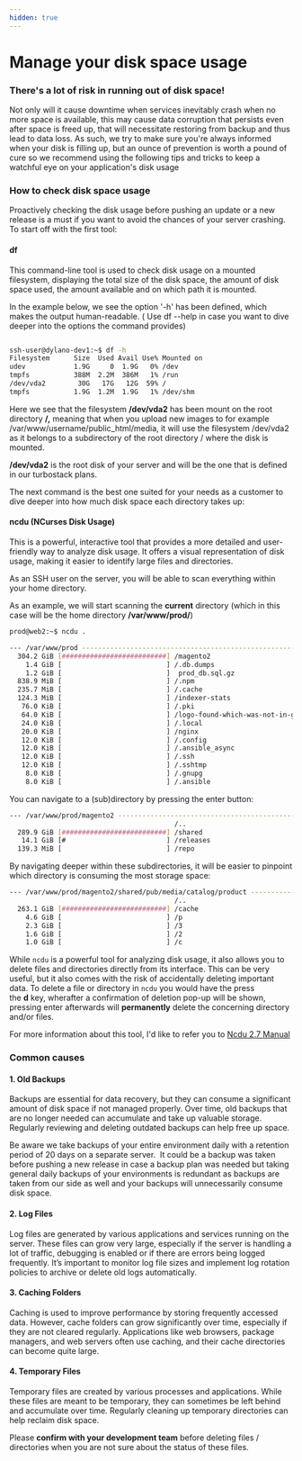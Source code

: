 ```yaml
---
hidden: true
---
```


# Manage your disk space usage

### There's a lot of risk in running out of disk space!

Not only will it cause downtime when services inevitably crash when no more space is available, this may cause data corruption that persists even after space is freed up, that will necessitate restoring from backup and thus lead to data loss. As such, we try to make sure you're always informed when your disk is filling up, but an ounce of prevention is worth a pound of cure so we recommend using the following tips and tricks to keep a watchful eye on your application's disk usage

### **How to check disk space usage**

Proactively checking the disk usage before pushing an update or a new release is a must if you want to avoid the chances of your server crashing. To start off with the first tool: 

#### df

This command-line tool is used to check disk usage on a mounted filesystem, displaying the total size of the disk space, the amount of disk space used, the amount available and on which path it is mounted.

In the example below, we see the option '-h' has been defined, which makes the output human-readable. ( Use df --help in case you want to dive deeper into the options the command provides)

``` bash

ssh-user@dylano-dev1:~$ df -h
Filesystem      Size  Used Avail Use% Mounted on
udev            1.9G     0  1.9G   0% /dev
tmpfs           388M  2.2M  386M   1% /run
/dev/vda2        30G   17G   12G  59% /
tmpfs           1.9G  1.2M  1.9G   1% /dev/shm
```

Here we see that the filesystem **/dev/vda2** has been mount on the root directory **/,** meaning that when you upload new images to for example /var/www/username/public\_html/media, it will use the filesystem /dev/vda2 as it belongs to a subdirectory of the root directory / where the disk is mounted.

**/dev/vda2** is the root disk of your server and will be the one that is defined in our turbostack plans.

The next command is the best one suited for your needs as a customer to dive deeper into how much disk space each directory takes up:  

#### **ncdu** (**NC**urses **D**isk **U**sage)

This is a powerful, interactive tool that provides a more detailed and user-friendly way to analyze disk usage. It offers a visual representation of disk usage, making it easier to identify large files and directories.

As an SSH user on the server, you will be able to scan everything within your home directory.

As an example, we will start scanning the **current** directory (which in this case will be the home directory **/var/www/prod/**)

``` bash
prod@web2:~$ ncdu .
```

``` bash
--- /var/www/prod -------------------------------------------------------------------------------------------------------------------------------------------------------------------------
  304.2 GiB [##########################] /magento2
    1.4 GiB [                          ] /.db.dumps
    1.2 GiB [                          ]  prod_db.sql.gz
  838.9 MiB [                          ] /.npm
  235.7 MiB [                          ] /.cache
  124.3 MiB [                          ] /indexer-stats
   76.0 KiB [                          ] /.pki
   64.0 KiB [                          ] /logo-found-which-was-not-in-git
   24.0 KiB [                          ] /.local
   20.0 KiB [                          ] /nginx
   12.0 KiB [                          ] /.config
   12.0 KiB [                          ] /.ansible_async
   12.0 KiB [                          ] /.ssh
   12.0 KiB [                          ] /.sshtmp
    8.0 KiB [                          ] /.gnupg
    8.0 KiB [                          ] /.ansible
```

You can navigate to a (sub)directory by pressing the enter button:

``` bash
--- /var/www/prod/magento2 ----------------------------------------------------------------------------------------------------------------------------------------------------------------
                                         /..
  289.9 GiB [##########################] /shared
   14.1 GiB [#                         ] /releases
  139.3 MiB [                          ] /repo
```

By navigating deeper within these subdirectories, it will be easier to pinpoint which directory is consuming the most storage space:

``` bash
--- /var/www/prod/magento2/shared/pub/media/catalog/product -------------------------------------------------------------------------------------------------------------------------------
                                         /..
  263.1 GiB [##########################] /cache
    4.6 GiB [                          ] /p
    2.3 GiB [                          ] /3
    1.6 GiB [                          ] /2
    1.0 GiB [                          ] /c
```

While `ncdu` is a powerful tool for analyzing disk usage, it also allows you to delete files and directories directly from its interface. This can be very useful, but it also comes with the risk of accidentally deleting important data.
To delete a file or directory in `ncdu` you would have the press the **d** key, wherafter a confirmation of deletion pop-up will be shown, pressing enter afterwards will **permanently** delete the concerning directory and/or files.

For more information about this tool, I'd like to refer you to [Ncdu 2.7 Manual](https://dev.yorhel.nl/ncdu/man)

### **Common causes**

#### 1\. Old Backups

Backups are essential for data recovery, but they can consume a significant amount of disk space if not managed properly. Over time, old backups that are no longer needed can accumulate and take up valuable storage. Regularly reviewing and deleting outdated backups can help free up space. 

Be aware we take backups of your entire environment daily with a retention period of 20 days on a separate server.  It could be a backup was taken before pushing a new release in case a backup plan was needed but taking general daily backups of your environments is redundant as backups are taken from our side as well and your backups will unnecessarily consume disk space.

#### 2\. Log Files

Log files are generated by various applications and services running on the server. These files can grow very large, especially if the server is handling a lot of traffic, debugging is enabled or if there are errors being logged frequently. It’s important to monitor log file sizes and implement log rotation policies to archive or delete old logs automatically. 

#### 3\. Caching Folders

Caching is used to improve performance by storing frequently accessed data. However, cache folders can grow significantly over time, especially if they are not cleared regularly. Applications like web browsers, package managers, and web servers often use caching, and their cache directories can become quite large.

#### 4\. Temporary Files

Temporary files are created by various processes and applications. While these files are meant to be temporary, they can sometimes be left behind and accumulate over time. Regularly cleaning up temporary directories can help reclaim disk space.

Please **confirm with your development team** before deleting files / directories when you are not sure about the status of these files.
